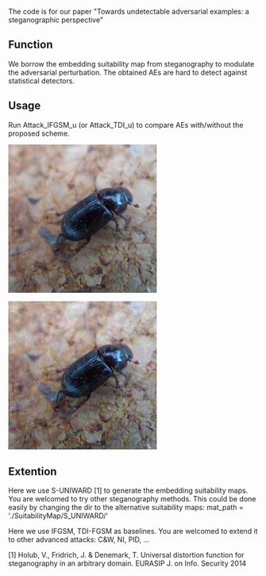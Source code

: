 The code is for our paper "Towards undetectable adversarial examples: a steganographic perspective"

## Function
We borrow the embedding suitability map from steganography to modulate the adversarial perturbation. The obtained AEs are hard to detect against statistical detectors.

## Usage 
Run Attack_IFGSM_u (or Attack_TDI_u) to compare AEs with/without the proposed scheme.

![image](https://github.com/zengh5/Undetectable-attack/blob/main/advimgs_un/ifgsm_UNIWARD/0c7ac4a8c9dfa802.png)

![image](https://github.com/zengh5/Undetectable-attack/blob/main/advimgs_un/ifgsm/0c7ac4a8c9dfa802.png)

## Extention
Here we use S-UNIWARD [1] to generate the embedding suitability maps. You are welcomed to try other steganography methods. This could be done easily by changing the dir to the alternative suitability maps:
                                               mat_path = './SuitabilityMap/S_UNIWARD/'

Here we use IFGSM, TDI-FGSM as baselines. You are welcomed to extend it to other advanced attacks: C&W, NI, PID, ...

[1] Holub, V., Fridrich, J. & Denemark, T. Universal distortion function for steganography in an arbitrary domain. EURASIP J. on Info. Security 2014
